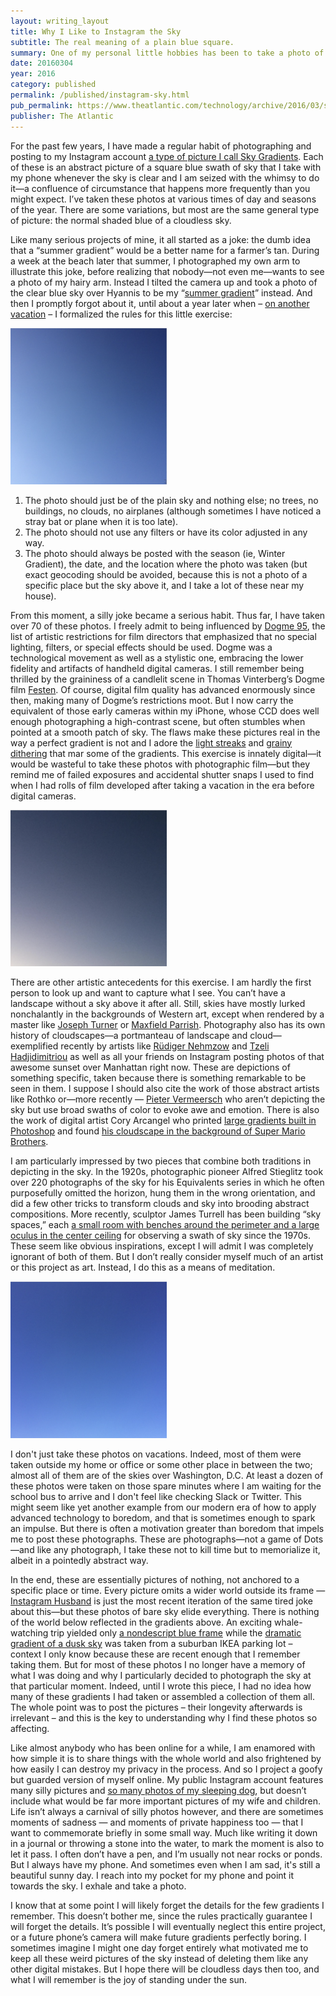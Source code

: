 ```yaml
---
layout: writing_layout
title: Why I Like to Instagram the Sky
subtitle: The real meaning of a plain blue square.
summary: One of my personal little hobbies has been to take a photo of the clear blue sky and post it with no other context or explanation. This piece explains why and finds antecedents in the work of other artists.
date: 20160304
year: 2016
category: published
permalink: /published/instagram-sky.html
pub_permalink: https://www.theatlantic.com/technology/archive/2016/03/sky-gradients/473034/
publisher: The Atlantic
---
```

For the past few years, I have made a regular habit of photographing and posting to my Instagram account [a type of picture I call Sky Gradients](https://www.instagram.com/explore/tags/harrisjsky/). Each of these is an abstract picture of a square blue swath of sky that I take with my phone whenever the sky is clear and I am seized with the whimsy to do it—a confluence of circumstance that happens more frequently than you might expect. I’ve taken these photos at various times of day and seasons of the year. There are some variations, but most are the same general type of picture: the normal shaded blue of a cloudless sky.

Like many serious projects of mine, it all started as a joke: the dumb idea that a “summer gradient” would be a better name for a farmer’s tan. During a week at the beach later that summer, I photographed my own arm to illustrate this joke, before realizing that nobody—not even me—wants to see a photo of my hairy arm. Instead I tilted the camera up and took a photo of the clear blue sky over Hyannis to be my “[summer gradient](https://www.instagram.com/p/cxLOODLHsb/)” instead. And then I promptly forgot about it, until about a year later when – [on another vacation](https://www.instagram.com/p/puc1r0LHsi/) – I formalized the rules for this little exercise:

<img src="/static/images/writing/instagram-sky/gradient1.png" alt="A picture of a blue sky gradient >" width="250px">

1. The photo should just be of the plain sky and nothing else; no trees, no buildings, no clouds, no airplanes (although sometimes I have noticed a stray bat or plane when it is too late).
2. The photo should not use any filters or have its color adjusted in any way.
3. The photo should always be posted with the season (ie, Winter Gradient), the date, and the location where the photo was taken (but exact geocoding should be avoided, because this is not a photo of a specific place but the sky above it, and I take a lot of these near my house).

From this moment, a silly joke became a serious habit. Thus far, I have taken over 70 of these photos. I freely admit to being influenced by [Dogme 95](https://archive.ph/o/8w0In/www.kosmorama.org/Artikler/After-The-Celebration.aspx), the list of artistic restrictions for film directors that emphasized that no special lighting, filters, or special effects should be used. Dogme was a technological movement as well as a stylistic one, embracing the lower fidelity and artifacts of handheld digital cameras. I still remember being thrilled by the graininess of a candlelit scene in Thomas Vinterberg’s Dogme film [Festen](https://www.imdb.com/title/tt0154420/). Of course, digital film quality has advanced enormously since then, making many of Dogme’s restrictions moot. But I now carry the equivalent of those early cameras within my iPhone, whose CCD does well enough photographing a high-contrast scene, but often stumbles when pointed at a smooth patch of sky. The flaws make these pictures real in the way a perfect gradient is not and I adore the [light streaks](https://www.instagram.com/p/BCRTPujLHl4/) and [grainy dithering](https://www.instagram.com/p/BADfFwhLHp0/) that mar some of the gradients. This exercise is innately digital—it would be wasteful to take these photos with photographic film—but they remind me of failed exposures and accidental shutter snaps I used to find when I had rolls of film developed after taking a vacation in the era before digital cameras.

<img src="/static/images/writing/instagram-sky/gradient3.png" alt="A picture of a blue sky gradient <" width="250px">

There are other artistic antecedents for this exercise. I am hardly the first person to look up and want to capture what I see. You can’t have a landscape without a sky above it after all. Still, skies have mostly lurked nonchalantly in the backgrounds of Western art, except when rendered by a master like [Joseph Turner](https://www.tate.org.uk/art/research-publications/jmw-turner/joseph-mallord-william-turner-1775-1851-r1141041) or [Maxfield Parrish](https://www.google.com/search?q=maxfield+parrish+clouds&client=safari&rls=en&biw=1397&bih=812&tbm=isch&tbo=u&source=univ&sa=X&ved=0ahUKEwjq9Nf-86fLAhWDth4KHU8BAekQsAQIGw). Photography also has its own history of cloudscapes—a portmanteau of landscape and cloud—exemplified recently by artists like [Rüdiger Nehmzow](https://www.nehmzow.de/The-cloud-case-Special-assignment/1/thumbs) and [Tzeli Hadjidimitriou](https://www.odoiporikon.com/cloudscapes_gallery) as well as all your friends on Instagram posting photos of that awesome sunset over Manhattan right now. These are depictions of something specific, taken because there is something remarkable to be seen in them. I suppose I should also cite the work of those abstract artists like Rothko or—more recently — [Pieter Vermeersch](https://www.pietervermeersch.be/works/works_20100325_01.htm) who aren’t depicting the sky but use broad swaths of color to evoke awe and emotion. There is also the work of digital artist Cory Arcangel who printed [large gradients built in Photoshop](https://coryarcangel.com/things-i-made/2008-001-photoshop-cs) and found [his cloudscape in the background of Super Mario Brothers](https://coryarcangel.com/things-i-made/2002-001-super-mario-clouds.html).

I am particularly impressed by two pieces that combine both traditions in depicting in the sky. In the 1920s, photographic pioneer Alfred Stieglitz took over 220 photographs of the sky for his Equivalents series in which he often purposefully omitted the horizon, hung them in the wrong orientation, and did a few other tricks to transform clouds and sky into brooding abstract compositions. More recently, sculptor James Turrell has been building “sky spaces,” each [a small room with benches around the perimeter and a large oculus in the center ceiling](https://www.youtube.com/watch?v=L6XQBf-pd1E) for observing a swath of sky since the 1970s. These seem like obvious inspirations, except I will admit I was completely ignorant of both of them. But I don’t really consider myself much of an artist or this project as art. Instead, I do this as a means of meditation.

<img src="/static/images/writing/instagram-sky/gradient2.png" alt="A picture of a blue sky gradient >" width="250px">

I don't just take these photos on vacations. Indeed, most of them were taken outside my home or office or some other place in between the two; almost all of them are of the skies over Washington, D.C. At least a dozen of these photos were taken on those spare minutes where I am waiting for the school bus to arrive and I don't feel like checking Slack or Twitter. This might seem like yet another example from our modern era of how to apply advanced technology to boredom, and that is sometimes enough to spark an impulse. But there is often a motivation greater than boredom that impels me to post these photographs. These are photographs—not a game of Dots—and like any photograph, I take these not to kill time but to memorialize it, albeit in a pointedly abstract way.

In the end, these are essentially pictures of nothing, not anchored to a specific place or time. Every picture omits a wider world outside its frame — [Instagram Husband](https://www.youtube.com/watch?v=fFzKi-o4rHw) is just the most recent iteration of the same tired joke about this—but these photos of bare sky elide everything. There is nothing of the world below reflected in the gradients above. An exciting whale-watching trip yielded only [a nondescript blue frame](https://www.instagram.com/p/rsv-yYrHtv/) while the [dramatic gradient of a dusk sky](https://www.instagram.com/p/7gpAgxLHpP/) was taken from a suburban IKEA parking lot – context I only know because these are recent enough that I remember taking them. But for most of these photos I no longer have a memory of what I was doing and why I particularly decided to photograph the sky at that particular moment. Indeed, until I wrote this piece, I had no idea how many of these gradients I had taken or assembled a collection of them all. The whole point was to post the pictures – their longevity afterwards is irrelevant – and this is the key to understanding why I find these photos so affecting.

Like almost anybody who has been online for a while, I am enamored with how simple it is to share things with the whole world and also frightened by how easily I can destroy my privacy in the process. And so I project a goofy but guarded version of myself online. My public Instagram account features many silly pictures and [so many photos of my sleeping dog](https://www.instagram.com/p/BCFtDNALHqI), but doesn’t include what would be far more important pictures of my wife and children. Life isn’t always a carnival of silly photos however, and there are sometimes moments of sadness — and moments of private happiness too — that I want to commemorate briefly in some small way. Much like writing it down in a journal or throwing a stone into the water, to mark the moment is also to let it pass. I often don’t have a pen, and I’m usually not near rocks or ponds. But I always have my phone. And sometimes even when I am sad, it's still a beautiful sunny day. I reach into my pocket for my phone and point it towards the sky. I exhale and take a photo.

I know that at some point I will likely forget the details for the few gradients I remember. This doesn’t bother me, since the rules practically guarantee I will forget the details. It’s possible I will eventually neglect this entire project, or a future phone’s camera will make future gradients perfectly boring. I sometimes imagine I might one day forget entirely what motivated me to keep all these weird pictures of the sky instead of deleting them like any other digital mistakes. But I hope there will be cloudless days then too, and what I will remember is the joy of standing under the sun.